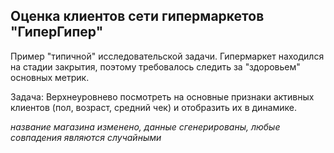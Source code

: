 ## Оценка клиентов сети гипермаркетов "ГиперГипер"

Пример "типичной" исследовательской задачи.
Гипермаркет находился на стадии закрытия, поэтому требовалось следить за "здоровьем" основных метрик.

Задача:
Верхнеуровнево посмотреть на основные признаки активных клиентов (пол, возраст, средний чек) и отобразить их в динамике.

*название магазина изменено, данные сгенерированы, любые совпадения являются случайными*
